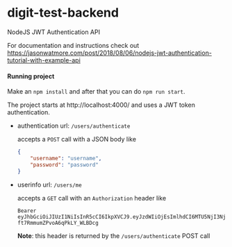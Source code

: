 # digit-test-backend

NodeJS JWT Authentication API

For documentation and instructions check out https://jasonwatmore.com/post/2018/08/06/nodejs-jwt-authentication-tutorial-with-example-api


#### Running project

Make an `npm install` and after that you can do `npm run start`.

The project starts at http://localhost:4000/ and uses a JWT token authentication.

- authentication url: `/users/authenticate`

    accepts a `POST` call with a JSON body like

    ```json
    {
        "username": "username",
        "password": "password"
    }
    ```

- userinfo url: `/users/me`

    accepts a `GET` call with an `Authorization` header like

    ```
    Bearer eyJhbGciOiJIUzI1NiIsInR5cCI6IkpXVCJ9.eyJzdWIiOjEsImlhdCI6MTU5NjI3NjE2NiwiZXhwIjoxNTk2ODgwOTY2fQ.3bJVNN_zJYX860jG-ft7RmmumZPvoA6qPkLY_WLBDcg
    ```

    **Note**: this header is returned by the `/users/authenticate` POST call

